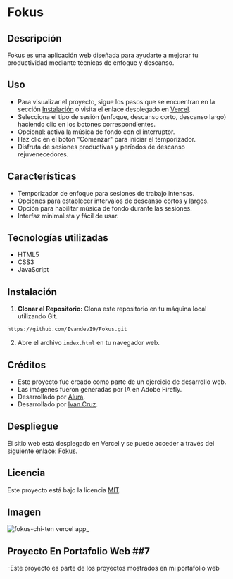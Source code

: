 # Fokus

## Descripción

Fokus es una aplicación web diseñada para ayudarte a mejorar tu productividad mediante técnicas de enfoque y descanso.

## Uso

- Para visualizar el proyecto, sigue los pasos que se encuentran en la sección [Instalación](#instalación) o visita el enlace desplegado en [Vercel](https://fokus-chi-ten.vercel.app/).
- Selecciona el tipo de sesión (enfoque, descanso corto, descanso largo) haciendo clic en los botones correspondientes.
- Opcional: activa la música de fondo con el interruptor.
- Haz clic en el botón "Comenzar" para iniciar el temporizador.
- Disfruta de sesiones productivas y períodos de descanso rejuvenecedores.


## Características

- Temporizador de enfoque para sesiones de trabajo intensas.
- Opciones para establecer intervalos de descanso cortos y largos.
- Opción para habilitar música de fondo durante las sesiones.
- Interfaz minimalista y fácil de usar.

## Tecnologías utilizadas

- HTML5
- CSS3
- JavaScript

## Instalación

1. **Clonar el Repositorio:** Clona este repositorio en tu máquina local utilizando Git.
```bash
https://github.com/IvandevI9/Fokus.git
```
2. Abre el archivo `index.html` en tu navegador web.


## Créditos

- Este proyecto fue creado como parte de un ejercicio de desarrollo web.
- Las imágenes fueron generadas por IA en Adobe Firefly.
- Desarrollado por [Alura](https://www.alura.com.br/).
- Desarrollado por [Ivan Cruz](https://www.linkedin.com/in/ivan-cruz-1906mx/).


## Despliegue

El sitio web está desplegado en Vercel y se puede acceder a través del siguiente enlace: [Fokus]( https://fokus-chi-ten.vercel.app/ ).

## Licencia

Este proyecto está bajo la licencia [MIT](LICENSE).

## Imagen

![fokus-chi-ten vercel app_](https://github.com/user-attachments/assets/127f9268-0926-492c-9134-f12ab50f115d)

## Proyecto En Portafolio Web ##7

-Este proyecto es parte de los proyectos mostrados en mi portafolio web
